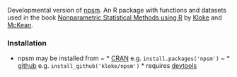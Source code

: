 Developmental version of [npsm](http://cran.r-project.org/web/packages/npsm/index.html).
An R package with functions and datasets used in the book 
[Nonparametric Statistical Methods using R](http://www.crcpress.com/product/isbn/9781439873434)
by 
[Kloke](https://github.com/kloke)
and 
[McKean](http://www.stat.wmich.edu/~mckean/).

### Installation ###
* npsm may be installed from
       ~ * [CRAN](https://cran.r-project.org/) e.g. `install.packages('npsm')` ~
        * [github](https://github.com/) e.g. `install_github('kloke/npsm')`
                * requires [devtools](https://cran.r-project.org/package=devtools)


